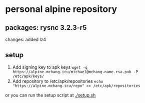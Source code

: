 # personal alpine repository

## packages: rysnc 3.2.3-r5
changes: added lz4

## setup
1. Add signing key to apk keys `wget -q https://alpine.mchang.icu/michael@mchang.name.rsa.pub -P /etc/apk/keys/`
2. Add repository to /etc/apk/repositories `echo "https://alpine.mchang.icu/repo" >> /etc/apk/repositories`

or you can run the setup script at [./setup.sh](./setup.sh)